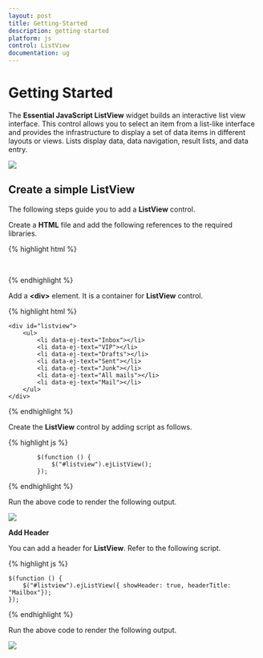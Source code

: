 ```yaml
---
layout: post
title: Getting-Started
description: getting started
platform: js
control: ListView
documentation: ug
---
```


# Getting Started


The **Essential JavaScript ListView** widget builds an interactive list view interface. This control allows you to select an item from a list-like interface and provides the infrastructure to display a set of data items in different layouts or views. Lists display data, data navigation, result lists, and data entry.


![]("/js/ListView/Getting-Started_images/Getting-Started_img1.png") 

## Create a simple ListView

The following steps guide you to add a **ListView** control.

Create a **HTML** file and add the following references to the required libraries.



{% highlight html %}


<html>
<head>
<link href="[http://cdn.syncfusion.com/{{ site.releaseversion }}/js/web/flat-azure/ej.web.all.min.css](http://cdn.syncfusion.com/{{ site.releaseversion }}/js/web/flat-azure/ej.web.all.min.css)"rel="stylesheet"/>
<script src="[http://code.jquery.com/jquery-2.0.0.min.js](http://code.jquery.com/jquery-2.0.0.min.js)"></script>
<script src="[http://borismoore.github.io/jsrender/jsrender.min.js](http://borismoore.github.io/jsrender/jsrender.min.js)"></script>
<script src="[http://cdn.syncfusion.com/{{ site.releaseversion }}/js/web/ej.web.all.min.js](http://cdn.syncfusion.com/{{ site.releaseversion }}/js/web/ej.web.all.min.js)"></script>

</head>
<body>
        <!-- Add Listview control template element here -->

</body>
</html>


{% endhighlight %}



Add a **&lt;div&gt;** element. It is a container for **ListView** control.



{% highlight html %}


    <div id="listview">
        <ul>
            <li data-ej-text="Inbox"></li>
            <li data-ej-text="VIP"></li>
            <li data-ej-text="Drafts"></li>
            <li data-ej-text="Sent"></li>
            <li data-ej-text="Junk"></li>
            <li data-ej-text="All mails"></li>
            <li data-ej-text="Mail"></li>
        </ul>
    </div>



{% endhighlight %}



Create the **ListView** control by adding script as follows.



{% highlight js %}


            $(function () {
                $("#listview").ejListView();
            });


{% endhighlight %}



Run the above code to render the following output.

![]("/js/ListView/Getting-Started_images/Getting-Started_img2.png") 

**Add Header** 

You can add a header for **ListView**. Refer to the following script.



{% highlight js %}

    $(function () {
        $("#listview").ejListView({ showHeader: true, headerTitle: "Mailbox"});
    });

{% endhighlight %}



Run the above code to render the following output.

![]("/js/ListView/Getting-Started_images/Getting-Started_img3.png") 

